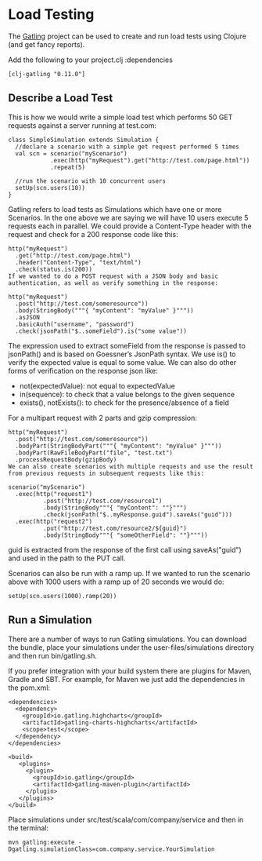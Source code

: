 # Load Testing

The [Gatling](https://github.com/mhjort/clj-gatling) project can be used to create and run load tests using Clojure (and get fancy reports).

Add the following to your project.clj :dependencies

```
[clj-gatling "0.11.0"]
```

## Describe a Load Test

This is how we would write a simple load test which performs 50 GET requests against a server running at test.com:

```
class SimpleSimulation extends Simulation {
  //declare a scenario with a simple get request performed 5 times
  val scn = scenario("myScenario")
            .exec(http("myRequest").get("http://test.com/page.html"))
            .repeat(5)

  //run the scenario with 10 concurrent users
  setUp(scn.users(10))
}
```

Gatling refers to load tests as Simulations which have one or more Scenarios. In the one above we are saying we will have 10 users execute 5 requests each in parallel. We could provide a Content-Type header with the request and check for a 200 response code like this:

```
http("myRequest")
  .get("http://test.com/page.html")
  .header("Content-Type", "text/html")
  .check(status.is(200))
If we wanted to do a POST request with a JSON body and basic authentication, as well as verify something in the response:

http("myRequest")
  .post("http://test.com/someresource"))
  .body(StringBody("""{ "myContent": "myValue" }"""))
  .asJSON
  .basicAuth("username", "password")
  .check(jsonPath("$..someField").is("some value"))
```

The expression used to extract someField from the response is passed to jsonPath() and is based on Goessner’s JsonPath syntax. We use is() to verify the expected value is equal to some value. We can also do other forms of verification on the response json like:

* not(expectedValue): not equal to expectedValue
* in(sequence): to check that a value belongs to the given sequence
* exists(), notExists(): to check for the presence/absence of a field

For a multipart request with 2 parts and gzip compression:

```
http("myRequest")
  .post("http://test.com/someresource"))
  .bodyPart(StringBodyPart("""{ "myContent": "myValue" }"""))
  .bodyPart(RawFileBodyPart("file", "test.txt")
  .processRequestBody(gzipBody)
We can also create scenarios with multiple requests and use the result from previous requests in subsequent requests like this:

scenario("myScenario")
  .exec(http("request1")
          .post("http://test.com/resource1")
          .body(StringBody"""{ "myContent": ""}""")
          .check(jsonPath("$..myResponse.guid").saveAs("guid")))
  .exec(http("request2")
          .put("http://test.com/resource2/${guid}")
          .body(StringBody"""{ "someOtherField": ""}"""))
```

guid is extracted from the response of the first call using saveAs("guid") and used in the path to the PUT call.

Scenarios can also be run with a ramp up. If we wanted to run the scenario above with 1000 users with a ramp up of 20 seconds we would do:

```
setUp(scn.users(1000).ramp(20))
```

## Run a Simulation

There are a number of ways to run Gatling simulations. You can download the bundle, place your simulations under the user-files/simulations directory and then run bin/gatling.sh.

If you prefer integration with your build system there are plugins for Maven, Gradle and SBT. For example, for Maven we just add the dependencies in the pom.xml:

```
<dependencies>
  <dependency>
    <groupId>io.gatling.highcharts</groupId>
    <artifactId>gatling-charts-highcharts</artifactId>
    <scope>test</scope>
  </dependency>
</dependencies>

<build>
   <plugins>
     <plugin>
       <groupId>io.gatling</groupId>
       <artifactId>gatling-maven-plugin</artifactId>
     </plugin>
   </plugins>
</build>
```

Place simulations under src/test/scala/com/company/service and then in the terminal:

```
mvn gatling:execute -Dgatling.simulationClass=com.company.service.YourSimulation
```
